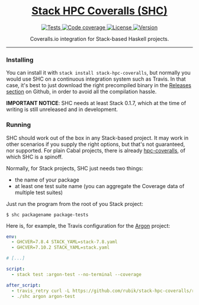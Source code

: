 <h1 align="center">
    <a href="https://github.com/rubik/stack-hpc-coverage">
        Stack HPC Coveralls (SHC)
    </a>
</h1>

<p align="center">
    <a href="https://travis-ci.org/rubik/stack-hpc-coveralls">
        <img alt="Tests"
             src="https://img.shields.io/travis/rubik/stack-hpc-coveralls.svg?style=flat-square">
    </a>
    <a href="https://coveralls.io/github/rubik/stack-hpc-coveralls">
        <img alt="Code coverage"
             src="https://img.shields.io/coveralls/rubik/stack-hpc-coveralls.svg?style=flat-square">
    </a>
    <a href="https://github.com/rubik/stack-hpc-coveralls/blob/master/LICENSE">
        <img alt="License"
             src="https://img.shields.io/badge/license-ISC-blue.svg?style=flat-square">
    </a>
    <a href="https://hackage.haskell.org/package/stack-hpc-coveralls">
        <img alt="Version"
             src="https://img.shields.io/hackage/v/stack-hpc-coveralls.svg?label=version&amp;style=flat-square">
    </a>
</p>

<p align="center">
    Coveralls.io integration for Stack-based Haskell projects.
</p>

<hr>

### Installing

You can install it with ``stack install stack-hpc-coveralls``, but normally you
would use SHC on a continuous integration system such as Travis. In that case,
it's best to just download the right precompiled binary in the [Releases
section](https://github.com/rubik/stack-hpc-coveralls/releases) on Github, in
order to avoid all the compilation hassle.

**IMPORTANT NOTICE**: SHC needs at least Stack 0.1.7, which at the time of
writing is still unreleased and in development.

### Running

SHC should work out of the box in any Stack-based project. It may work in other
scenarios if you supply the right options, but that's not guaranteed, nor
supported. For plain Cabal projects, there is already
[hpc-coveralls](https://github.com/guillaume-nargeot/hpc-coveralls), of which
SHC is a spinoff.

Normally, for Stack projects, SHC just needs two things:

  - the name of your package
  - at least one test suite name (you can aggregate the Coverage data of
    multiple test suites)

Just run the program from the root of you Stack project:

    $ shc packagename package-tests

Here is, for example, the Travis configuration for the
[Argon](https://github.com/rubik/argon) project:

```yaml
env:
  - GHCVER=7.8.4 STACK_YAML=stack-7.8.yaml
  - GHCVER=7.10.2 STACK_YAML=stack.yaml

# [...]

script:
  - stack test :argon-test --no-terminal --coverage

after_script:
  - travis_retry curl -L https://github.com/rubik/stack-hpc-coveralls/releases/download/v0.0.0.4/shc-linux-x64-$GHCVER.tar.bz2 | tar -xj
  - ./shc argon argon-test
```
